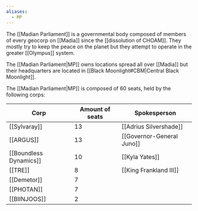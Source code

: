 ```yaml
---
aliases:
  - MP
---
```

The [[Madian Parliament]] is a governmental body composed of members of every geocorp on [[Madia]] since the [[dissolution of CHOAM]]. They mostly try to keep the peace on the planet but they attempt to operate in the greater [[Olympus]] system.

The [[Madian Parliament|MP]] owns locations spread all over [[Madia]] but their headquarters are located in [[Black Moonlight#CBM|Central Black Moonlight]].

The [[Madian Parliament|MP]] is composed of 60 seats, held by the following corps:

| Corp                   | Amount of seats | Spokesperson              |
| ---------------------- | --------------- | ------------------------- |
| [[Sylvaray]]           | 13              | [[Adrius Silvershade]]    |
| [[ARGUS]]              | 13              | [[Governor-General Juno]] |
| [[Boundless Dynamics]] | 10               | [[Kyla Yates]]            |
| [[TRE]]                | 8               | [[King Frankland III]]    |
| [[Demetor]]            | 7               |                           |
| [[PHOTAN]]             | 7               |                           |
| [[BIINJOOS]]           | 2               |                           |
